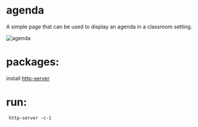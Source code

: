 # agenda
A simple page that can be used to display an agenda in a classroom setting.

![agenda](https://media.giphy.com/media/ljMMYopLaa7jEzcbLE/giphy.gif)

# packages:

install [http-server](https://github.com/http-party/http-server)

# run:

     http-server -c-1
